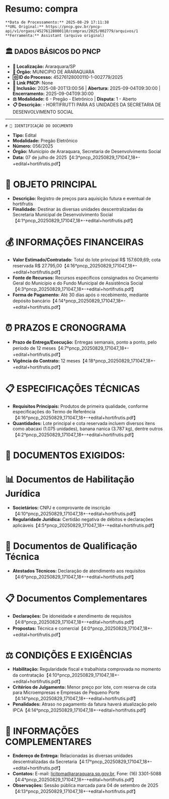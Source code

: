 # Resumo: compra

    **Data de Processamento:** 2025-08-29 17:11:38  
    **URL Original:** https://pncp.gov.br/pncp-api/v1/orgaos/45276128000110/compras/2025/002779/arquivos/1  
    **Ferramenta:** Assistant (arquivo original)  
    
## 🏛️ DADOS BÁSICOS DO PNCP
- **📍 Localização:** Araraquara/SP
- **🏢 Órgão:** MUNICIPIO DE ARARAQUARA
- **🆔 ID do Processo:** 45276128000110-1-002779/2025
- **🔗 Link PNCP:** None
- **📅 Inclusão:** 2025-08-20T13:00:56 | **Abertura:** 2025-09-04T09:30:00 | **Encerramento:** 2025-09-04T09:30:00
- **⚖️ Modalidade:** 6 - Pregão - Eletrônico | **Disputa:** 1 - Aberto
- **📋 Descrição:**  - HORTIFRUTTI PARA AS UNIDADES DA SECRETARIA DE DESENVOLVIMENTO SOCIAL

---

    # 📄 IDENTIFICAÇÃO DO DOCUMENTO
- **Tipo:** Edital
- **Modalidade:** Pregão Eletrônico
- **Número:** 056/2025
- **Órgão:** Município de Araraquara, Secretaria de Desenvolvimento Social
- **Data:** 07 de julho de 2025【4:3†pncp_20250829_171047_18+-+edital+hortifrutis.pdf】

# 🎯 OBJETO PRINCIPAL
- **Descrição:** Registro de preços para aquisição futura e eventual de hortifrutis
- **Finalidade:** Destinar às diversas unidades descentralizadas da Secretaria Municipal de Desenvolvimento Social【4:1†pncp_20250829_171047_18+-+edital+hortifrutis.pdf】

# 💰 INFORMAÇÕES FINANCEIRAS
- **Valor Estimado/Contratado:** Total do lote principal R$ 157.609,69; cota reservada R$ 27.795,00【4:16†pncp_20250829_171047_18+-+edital+hortifrutis.pdf】
- **Fonte de Recursos:** Recursos específicos consignados no Orçamento Geral do Município e do Fundo Municipal de Assistência Social【4:3†pncp_20250829_171047_18+-+edital+hortifrutis.pdf】
- **Forma de Pagamento:** Até 30 dias após o recebimento, mediante depósito bancário【4:14†pncp_20250829_171047_18+-+edital+hortifrutis.pdf】

# ⏰ PRAZOS E CRONOGRAMA
- **Prazo de Entrega/Execução:** Entregas semanais, ponto a ponto, pelo período de 12 meses【4:7†pncp_20250829_171047_18+-+edital+hortifrutis.pdf】
- **Vigência do Contrato:** 12 meses【4:18†pncp_20250829_171047_18+-+edital+hortifrutis.pdf】

# 📋 ESPECIFICAÇÕES TÉCNICAS
- **Requisitos Principais:** Produtos de primeira qualidade, conforme especificações do Termo de Referência【4:16†pncp_20250829_171047_18+-+edital+hortifrutis.pdf】
- **Quantidades:** Lote principal e cota reservada incluem diversos itens como abacaxi (1.075 unidades), banana nanica (3.787 kg), dentre outros【4:2†pncp_20250829_171047_18+-+edital+hortifrutis.pdf】

# 📑 DOCUMENTOS EXIGIDOS:
# 📊 Documentos de Habilitação Jurídica
- **Societários:** CNPJ e comprovante de inscrição【4:10†pncp_20250829_171047_18+-+edital+hortifrutis.pdf】
- **Regularidade Jurídica:** Certidão negativa de débitos e declarações aplicáveis【4:5†pncp_20250829_171047_18+-+edital+hortifrutis.pdf】

# 💼 Documentos de Qualificação Técnica
- **Atestados Técnicos:** Declaração de atendimento aos requisitos【4:6†pncp_20250829_171047_18+-+edital+hortifrutis.pdf】

# 📋 Documentos Complementares
- **Declarações:** De idoneidade e atendimento de requisitos【4:8†pncp_20250829_171047_18+-+edital+hortifrutis.pdf】
- **Propostas:** Técnica e comercial【4:0†pncp_20250829_171047_18+-+edital+hortifrutis.pdf】

# ⚖️ CONDIÇÕES E EXIGÊNCIAS
- **Habilitação:** Regularidade fiscal e trabalhista comprovada no momento da contratação【4:10†pncp_20250829_171047_18+-+edital+hortifrutis.pdf】
- **Critérios de Julgamento:** Menor preço por lote, com reserva de cota para Microempresas e Empresas de Pequeno Porte【4:14†pncp_20250829_171047_18+-+edital+hortifrutis.pdf】
- **Penalidades:** Atraso no pagamento da fatura haverá atualização pelo IPCA【4:14†pncp_20250829_171047_18+-+edital+hortifrutis.pdf】

# 📍 INFORMAÇÕES COMPLEMENTARES
- **Endereço de Entrega:** Relacionadas às diversas unidades descentralizadas da Secretaria【4:17†pncp_20250829_171047_18+-+edital+hortifrutis.pdf】
- **Contatos:** E-mail: licitpma@araraquara.sp.gov.br, Fone: (16) 3301-5088【4:4†pncp_20250829_171047_18+-+edital+hortifrutis.pdf】
- **Observações:** Sessão pública marcada para 04 de setembro de 2025【4:13†pncp_20250829_171047_18+-+edital+hortifrutis.pdf】